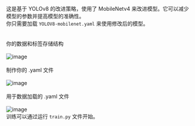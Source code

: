 这是基于 YOLOv8 的改进策略，使用了 MobileNetv4 来改进模型。它可以减少模型的参数并提高模型的准确性。  
你只需要加载 `YOLOV8-mobilenet.yaml` 来使用修改后的模型。  
<br>
<br>
你的数据和标签存储结构  
<br>
![image](https://github.com/user-attachments/assets/744d5176-421c-4b36-a453-20f652c750f6)  
<br>
制作你的 .yaml 文件  
<br>
![image](https://github.com/user-attachments/assets/d1b4a233-5c10-47ec-a798-d8deab227878)  
<br>
用于数据加载的 .yaml 文件  
<br>
![image](https://github.com/user-attachments/assets/4ed428ba-e9c0-43da-9fb2-9f0f3f836f4a)  
训练可以通过运行 `train.py` 文件开始。

